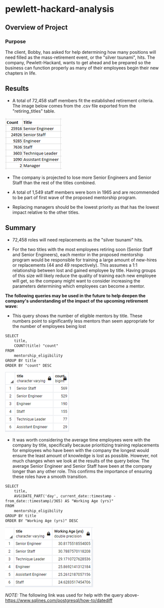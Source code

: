# pewlett-hackard-analysis

## Overview of Project

### Purpose

The client, Bobby, has asked for help determining how many positions will need filled as the mass-retirement event, or the "silver tsunami", hits. The company, Pewlett-Hackard, wants to get ahead and be prepared so the business can function properly as many of their employees begin their new chapters in life.

## Results

* A total of 72,458 staff members fit the established retirement criteria. The image below comes from the .csv file exported from the  "retiring_titles" table.

![retiring_titles](Resources/Retiring_Titles.PNG)

* The company is projected to lose more Senior Engineers and Senior Staff than the rest of the titles combined.

* A total of 1,549 staff members were born in 1965 and are recommended to be part of first wave of the proposed mentorship program.

* Replacing managers should be the lowest priority as that has the lowest impact relative to the other titles.

## Summary

* 72,458 roles will need replacements as the "silver tsunami" hits.

* For the two titles with the most employees retiring soon (Senior Staff and Senior Engineers), each mentor in the proposed mentorship program would be responsible for training a large amount of new-hires or replacements (44 and 49 respectively). This assumes a 1:1 relationship between lost and gained employee by title. Having groups of this size will likely reduce the quality of training each new employee will get, so the company might want to consider increasing the parameters determining which employees can become a mentor. 

**The following queries may be used in the future to help deepen the company's understanding of the impact of the upcoming retirement wave:**

* This query shows the number of eligible mentors by title. These numbers point to significantly less mentors than seem appropriate for the number of employees being lost

```
SELECT
	title,
	COUNT(title) "count"                                                                     
FROM
	mentorship_eligibility
GROUP BY title
ORDER BY "count" DESC
```

![New_Query_1](Resources/New_Query_1.PNG)

* It was worth considering the average time employees were with the company by title, specifically because prioritizing training replacements for employees who have been with the company the longest would ensure the least amount of knowledge is lost as possible. However, not much changes when we look at the results of the query below. The average Senior Engineer and Senior Staff have been at the company longer than any other role. This confirms the importance of ensuring these roles have a smooth transition.

```
SELECT
	title,
	AVG(DATE_PART('day', current_date::timestamp - from_date::timestamp)/365) AS "Working Age (yrs)"
FROM
	mentorship_eligibility
GROUP BY title
ORDER BY "Working Age (yrs)" DESC
```

![New_Query_2](Resources/New_Query_2.PNG)

*NOTE:* The following link was used for help with the query above- https://www.sqlines.com/postgresql/how-to/datediff